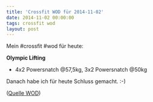 ```yaml
---
title: 'Crossfit WOD für 2014-11-02'
date: 2014-11-02 00:00:00 
tags: crossfit wod
layout: post
---
```

Mein #crossfit #wod für heute:

**Olympic Lifting**

* 4x2 Powersnatch @57,5kg, 3x2 Powersnatch @50kg

Danach habe ich für heute Schluss gemacht. :-)


([Quelle WOD][0])

[0]: http://www.crossfithh.de/workouts--news/workout-sunday38

